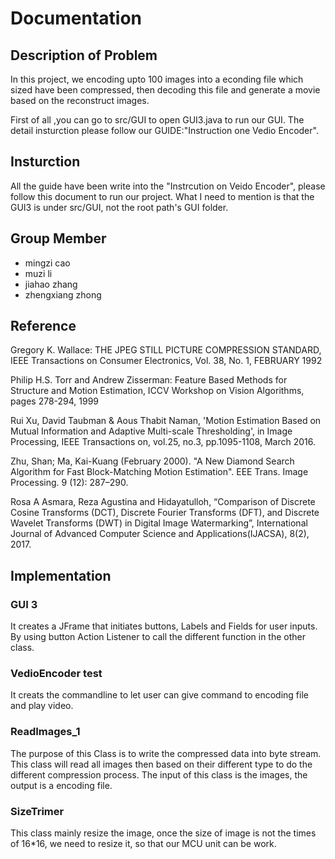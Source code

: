 # Documentation
## Description of Problem
In this project, we encoding upto 100 images into a econding file which sized have been compressed, then decoding this file and generate a movie based on the reconstruct images.

First of all ,you can go to src/GUI to open GUI3.java to run our GUI. The detail insturction please follow our GUIDE:"Instruction one Vedio Encoder".

## Insturction
All the guide have been write into the "Instrcution on Veido Encoder", please follow this document to run our project. What I need to mention is that the GUI3 is under src/GUI, not the root path's GUI folder.

## Group Member
* mingzi cao
* muzi li
* jiahao zhang
* zhengxiang zhong


## Reference
Gregory K. Wallace: THE JPEG STILL PICTURE COMPRESSION STANDARD, IEEE Transactions on Consumer Electronics, Vol. 38, No. 1, FEBRUARY 1992

Philip H.S. Torr and Andrew Zisserman: Feature Based Methods for Structure and Motion Estimation, ICCV Workshop on Vision Algorithms, pages 278-294, 1999         

Rui Xu, David Taubman & Aous Thabit Naman, 'Motion Estimation Based on Mutual Information and Adaptive Multi-scale Thresholding', in Image Processing, IEEE Transactions on, vol.25, no.3, pp.1095-1108, March 2016.  

Zhu, Shan; Ma, Kai-Kuang (February 2000). "A New Diamond Search Algorithm for Fast Block-Matching Motion Estimation". EEE Trans. Image Processing. 9 (12): 287–290.

Rosa A Asmara, Reza Agustina and Hidayatulloh, “Comparison of Discrete Cosine Transforms (DCT), Discrete Fourier Transforms (DFT), and Discrete Wavelet Transforms (DWT) in Digital Image Watermarking”, International Journal of Advanced Computer Science and Applications(IJACSA), 8(2), 2017.


## Implementation

### GUI 3
It creates a JFrame that initiates buttons, Labels and Fields for user inputs. By using button Action Listener to call the different function in the other class.

### VedioEncoder test
It creats the commandline to let user can give command to encoding file and play video.

### ReadImages_1
The purpose of this Class is to write the compressed data into byte stream. This class will read all images then based on their different type  to do the different compression process. The input of this class is the images, the output is a encoding file.

### SizeTrimer
This class mainly resize the image, once the size of image is not the times of 16*16, we need to resize it, so that our MCU unit can be work.

### 
